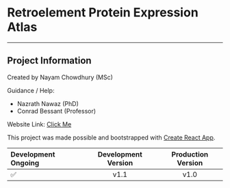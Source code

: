 # Retroelement Protein Expression Atlas
-----------

## Project Information

Created by Nayam Chowdhury (MSc)

Guidance / Help:
- Nazrath Nawaz (PhD)
- Conrad Bessant (Professor)


Website Link: [Click Me](https://rtpea.com/home)

This project was made possible and bootstrapped with [Create React App](https://github.com/facebookincubator/create-react-app).


| Development Ongoing | Development Version | Production Version |
|:--- | :---: | :---:|
|:white_check_mark: | v1.1 | v1.0|
